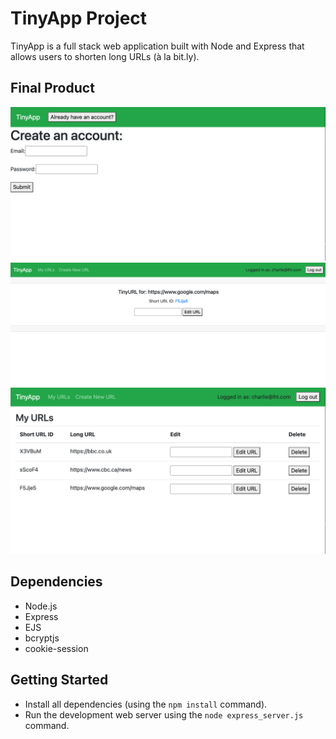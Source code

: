 # TinyApp Project

TinyApp is a full stack web application built with Node and Express that allows users to shorten long URLs (à la bit.ly).

## Final Product

!["Registration for new users"](https://github.com/cchand-vanc/tinyapp/blob/main/docs/registration-page.png?raw=true)
!["View and edit your Short URL"](https://github.com/cchand-vanc/tinyapp/blob/main/docs/new-page.png?raw=true)
!["Browse your short URL collection!"](https://github.com/cchand-vanc/tinyapp/blob/main/docs/urls-page.png?raw=true)

## Dependencies

- Node.js
- Express
- EJS
- bcryptjs
- cookie-session

## Getting Started

- Install all dependencies (using the `npm install` command).
- Run the development web server using the `node express_server.js` command.